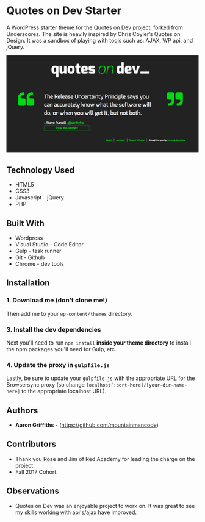 # Quotes on Dev Starter

A WordPress starter theme for the Quotes on Dev project, forked from Underscores. The site is heavily inspired by Chris Coyier’s Quotes on Design. It was a sandbox of playing with tools such as: AJAX, WP api, and jQuery.

  ![Quotes on Dev Screen Shot](/assets/images/qod-screenshot.png "Quotes on Dev")

## Technology Used
* HTML5
* CSS3
* Javascript - jQuery
* PHP

## Built With
* Wordpress
* Visual Studio - Code Editor
* Gulp - task runner
* Git - Github
* Chrome - dev tools

## Installation

### 1. Download me (don't clone me!)

Then add me to your `wp-content/themes` directory.

### 3. Install the dev dependencies

Next you'll need to run `npm install` **inside your theme directory** to install the npm packages you'll need for Gulp, etc.

### 4. Update the proxy in `gulpfile.js`

Lastly, be sure to update your `gulpfile.js` with the appropriate URL for the Browsersync proxy (so change `localhost[:port-here]/[your-dir-name-here]` to the appropriate localhost URL).

## Authors

* **Aaron Griffiths** - (https://github.com/mountainmancode)

## Contributors

* Thank you Rose and Jim of Red Academy for leading the charge on the project.
* Fall 2017 Cohort.

## Observations
* Quotes on Dev was an enjoyable project to work on. It was great to see my skills working with api's/ajax have improved.
